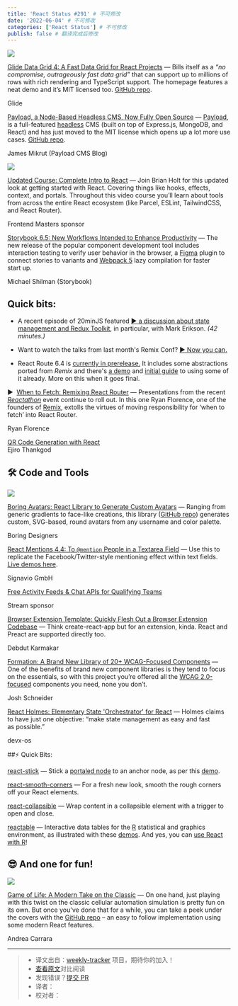 ```yaml
---
title: 'React Status #291' # 不可修改
date: '2022-06-04' # 不可修改
categories: ['React Status'] # 不可修改
publish: false # 翻译完成后修改
---
```


[![](https://res.cloudinary.com/cpress/image/upload/w_1280,e_sharpen:60/eelvx0uhmsngv8iy7zyh.jpg)](https://react.statuscode.com/link/124187/web)

<!--以上是预览信息，图片一张或限制百字左右，前者优先，全文请使用二级及以下标题-->
<!-- more -->

[Glide Data Grid 4: A Fast Data Grid for React Projects](https://react.statuscode.com/link/124187/web "grid.glideapps.com") — Bills itself as a _“no compromise, outrageously fast data grid”_ that can support up to millions of rows with rich rendering and TypeScript support. The homepage features a neat demo and it’s MIT licensed too. [GitHub repo](https://react.statuscode.com/link/124188/web).

Glide

[Payload, a Node-Based Headless CMS, Now Fully Open Source](https://react.statuscode.com/link/124189/web "payloadcms.com") — [Payload](https://react.statuscode.com/link/124190/web), is a full-featured [headless](https://react.statuscode.com/link/124191/web) CMS (built on top of Express.js, MongoDB, and React) and has just moved to the MIT license which opens up a lot more use cases. [GitHub repo](https://react.statuscode.com/link/124192/web).

James Mikrut (Payload CMS Blog)

[![](https://copm.s3.amazonaws.com/edd4a08f.jpg)](https://react.statuscode.com/link/124193/web)

[Updated Course: Complete Intro to React](https://react.statuscode.com/link/124193/web "frontendmasters.com") — Join Brian Holt for this updated look at getting started with React. Covering things like hooks, effects, context, and portals. Throughout this video course you’ll learn about tools from across the entire React ecosystem (like Parcel, ESLint, TailwindCSS, and React Router).

Frontend Masters sponsor

[Storybook 6.5: New Workflows Intended to Enhance Productivity](https://react.statuscode.com/link/124194/web "storybook.js.org") — The new release of the popular component development tool includes interaction testing to verify user behavior in the browser, a [Figma](https://react.statuscode.com/link/124195/web) plugin to connect stories to variants and [Webpack 5](https://react.statuscode.com/link/124196/web) lazy compilation for faster start up.

Michael Shilman (Storybook)

## **Quick bits:**

*   A recent episode of 20minJS featured [▶️ a discussion about state management and Redux Toolkit](https://react.statuscode.com/link/124197/web), in particular, with Mark Erikson. _(42 minutes.)_
    
*   Want to watch the talks from last month's Remix Conf? [▶️ Now you can.](https://react.statuscode.com/link/124255/web)
    
*   React Route 6.4 is [currently in prerelease.](https://react.statuscode.com/link/124256/web) It includes some abstractions ported from _Remix_ and there's [a demo](https://react.statuscode.com/link/124257/web) and [initial guide](https://react.statuscode.com/link/124258/web) to using some of it already. More on this when it goes final.
    

▶  [When to Fetch: Remixing React Router](https://react.statuscode.com/link/124200/web "www.youtube.com") — Presentations from the recent _[Reactathon](https://react.statuscode.com/link/124201/web)_ event continue to roll out. In this one Ryan Florence, one of the founders of [Remix](https://react.statuscode.com/link/124202/web), extolls the virtues of moving responsibility for ‘when to fetch’ into React Router.

Ryan Florence

[QR Code Generation with React](https://react.statuscode.com/link/124203/web)  
Ejiro Thankgod

## 🛠 Code and Tools

[![](https://res.cloudinary.com/cpress/image/upload/w_1280,e_sharpen:60/s5h5vgnkex82mfcvdnno.jpg)](https://react.statuscode.com/link/124204/web)

[Boring Avatars: React Library to Generate Custom Avatars](https://react.statuscode.com/link/124204/web "boringavatars.com") — Ranging from generic gradients to face-like creations, this library ([GitHub repo](https://react.statuscode.com/link/124205/web)) generates custom, SVG-based, round avatars from any username and color palette.

Boring Designers

[React Mentions 4.4: To `@mention` People in a Textarea Field](https://react.statuscode.com/link/124206/web "github.com") — Use this to replicate the Facebook/Twitter-style mentioning effect within text fields. [Live demos here](https://react.statuscode.com/link/124207/web).

Signavio GmbH

[Free Activity Feeds & Chat APIs for Qualifying Teams](https://react.statuscode.com/link/124208/web "getstream.io")

Stream sponsor

[Browser Extension Template: Quickly Flesh Out a Browser Extension Codebase](https://react.statuscode.com/link/124209/web "github.com") — Think create-react-app but for an extension, kinda. React and Preact are supported directly too.

Debdut Karmakar

[Formation: A Brand New Library of 20+ WCAG-Focused Components](https://react.statuscode.com/link/124210/web "formation.fyi") — One of the benefits of brand new component libraries is they tend to focus on the essentials, so with this project you’re offered all the [WCAG 2.0-focused](https://react.statuscode.com/link/124211/web) components you need, none you don’t.

Josh Schneider

[React Holmes: Elementary State 'Orchestrator' for React](https://react.statuscode.com/link/124212/web "github.com") — Holmes claims to have just one objective: “make state management as easy and fast as possible.”

devx-os

##⚡️ Quick Bits:

[react-stick](https://react.statuscode.com/link/124213/web) — Stick a [portaled node](https://react.statuscode.com/link/124214/web) to an anchor node, as per this [demo](react-stick.now.sh).

[react-smooth-corners](https://react.statuscode.com/link/124215/web) — For a fresh new look, smooth the rough corners off your React elements.

[react-collapsible](https://react.statuscode.com/link/124216/web) — Wrap content in a collapsible element with a trigger to open and close.

[reactable](https://react.statuscode.com/link/124217/web) — Interactive data tables for the [R](https://react.statuscode.com/link/124218/web) statistical and graphics environment, as illustrated with these [demos](https://react.statuscode.com/link/124219/web). And yes, you can [use React with R](https://react.statuscode.com/link/124220/web)!

## 😎 And one for fun!

[![](https://res.cloudinary.com/cpress/image/upload/w_1280,e_sharpen:60/cgrziwjy5gozsnskjzph.jpg)](https://react.statuscode.com/link/124221/web)

[Game of Life: A Modern Take on the Classic](https://react.statuscode.com/link/124221/web "andreacarrara.github.io") — On one hand, just playing with this twist on the classic cellular automation simulation is pretty fun on its own. But once you've done that for a while, you can take a peek under the covers with the [GitHub repo](https://react.statuscode.com/link/124222/web) – an easy to follow implementation using some modern React features.

Andrea Carrara

---
> * 译文出自：[weekly-tracker](https://github.com/FEDarling/weekly-tracker) 项目，期待你的加入！
> * [查看原文](https://react.statuscode.com/issues/291)对比阅读
> * 发现错误？[提交 PR](https://github.com/FEDarling/weekly-tracker/blob/main/weeklys/react_status/291)
> * 译者：
> * 校对者：
